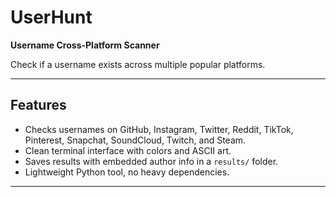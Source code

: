 # UserHunt

**Username Cross-Platform Scanner**

Check if a username exists across multiple popular platforms.

---

## Features

- Checks usernames on GitHub, Instagram, Twitter, Reddit, TikTok, Pinterest, Snapchat, SoundCloud, Twitch, and Steam.
- Clean terminal interface with colors and ASCII art.
- Saves results with embedded author info in a `results/` folder.
- Lightweight Python tool, no heavy dependencies.

---
